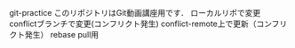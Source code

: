git-practice
このリポジトリはGit動画講座用です．
ローカルリポで変更 
conflictブランチで変更(コンフリクト発生)
conflict-remote上で更新（コンフリクト発生）
rebase pull用
